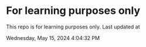# For learning purposes only
This repo is for learning purposes only.
Last updated at

Wednesday, May 15, 2024 4:04:32 PM

